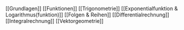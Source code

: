 [[Grundlagen]]
[[Funktionen]]
[[Trigonometrie]]
[[Exponential­funktion & Logarithmus­(funktion)]]
[[Folgen & Reihen]]
[[Differentialrechnung]]
[[Integral­rechnung]]
[[Vektor­geometrie]]

